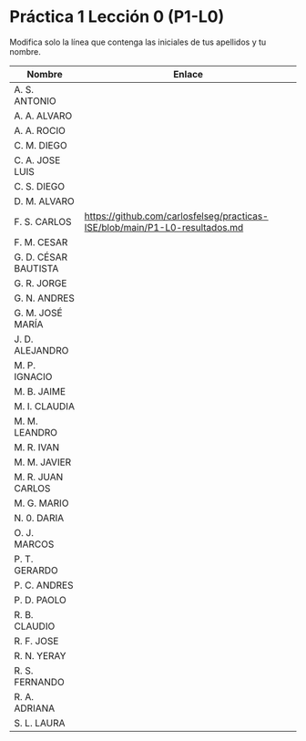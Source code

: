 # Práctica 1 Lección 0 (P1-L0)

Modifica solo la línea que contenga las iniciales de tus apellidos y tu nombre.

| Nombre       | Enlace                                                                   |
| --------------- | ---------------------------------------------------------- |
| A. S. ANTONIO | <!--enlace-->                                                           |
| A. A. ALVARO | <!--enlace-->                                                           |
| A. A. ROCIO | <!--enlace-->                                                           |
| C. M. DIEGO | <!--enlace-->                                                           |
| C. A. JOSE LUIS | <!--enlace-->                                                           |
| C. S. DIEGO | <!--enlace-->                                                           |
| D. M. ALVARO | <!--enlace-->                                                           |
| F. S. CARLOS | https://github.com/carlosfelseg/practicas-ISE/blob/main/P1-L0-resultados.md |
| F. M. CESAR | <!--enlace-->                                                           |
| G. D. CÉSAR BAUTISTA | <!--enlace-->                                                           |
| G. R. JORGE | <!--enlace-->                                                           |
| G. N. ANDRES | <!--enlace-->                                                           |
| G. M. JOSÉ MARÍA | <!--enlace-->                                                           |
| J. D. ALEJANDRO | <!--enlace-->                                                           |
| M. P. IGNACIO | <!--enlace-->                                                           |
| M. B. JAIME | <!--enlace-->                                                           |
| M. I. CLAUDIA | <!--enlace-->                                                           |
| M. M. LEANDRO | <!--enlace-->                                                           |
| M. R. IVAN | <!--enlace-->                                                           |
| M. M. JAVIER | <!--enlace-->                                                           |
| M. R. JUAN CARLOS | <!--enlace-->                                                           |
| M. G. MARIO | <!--enlace-->                                                           |
| N. 0. DARIA | <!--enlace-->                                                           |
| O. J. MARCOS | <!--enlace-->                                                           |
| P. T. GERARDO | <!--enlace-->                                                           |
| P. C. ANDRES | <!--enlace-->                                                           |
| P. D. PAOLO | <!--enlace-->                                                           |
| R. B. CLAUDIO | <!--enlace-->                                                           |
| R. F. JOSE | <!--enlace-->                                                           |
| R. N. YERAY | <!--enlace-->                                                           |
| R. S. FERNANDO | <!--enlace-->                                                           |
| R. A. ADRIANA | <!--enlace-->                                                           |
| S. L. LAURA | <!--enlace-->                                                           |<img width="359" height="648" alt="image" src="https://github.com/user-attachments/assets/35fdb36e-4949-4d0b-af45-8b0194d8ea54" />

